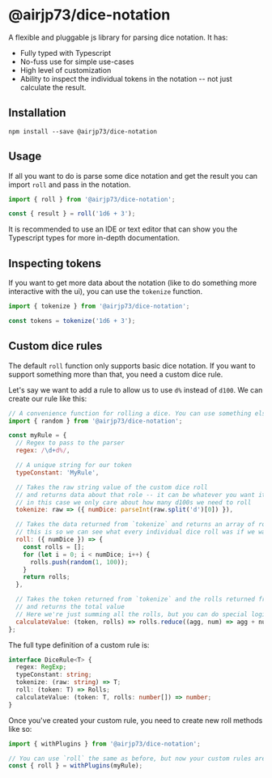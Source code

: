 # @airjp73/dice-notation

A flexible and pluggable js library for parsing dice notation. It has:

- Fully typed with Typescript
- No-fuss use for simple use-cases
- High level of customization
- Ability to inspect the individual tokens in the notation -- not just calculate the result.

## Installation

```
npm install --save @airjp73/dice-notation
```

## Usage

If all you want to do is parse some dice notation and get the result you can import `roll` and pass in the notation.

```js
import { roll } from '@airjp73/dice-notation';

const { result } = roll('1d6 + 3');
```

It is recommended to use an IDE or text editor that can show you the Typescript types for more in-depth documentation.

## Inspecting tokens

If you want to get more data about the notation (like to do something more interactive with the ui), you can use the `tokenize` function.

```js
import { tokenize } from '@airjp73/dice-notation';

const tokens = tokenize('1d6 + 3');
```

## Custom dice rules

The default `roll` function only supports basic dice notation. If you want to support something more than that, you need a custom dice rule.

Let's say we want to add a rule to allow us to use `d%` instead of `d100`. We can create our rule like this:

```js
// A convenience function for rolling a dice. You can use something else if you want
import { random } from '@airjp73/dice-notation';

const myRule = {
  // Regex to pass to the parser
  regex: /\d+d%/,

  // A unique string for our token
  typeConstant: 'MyRule',

  // Takes the raw string value of the custom dice roll
  // and returns data about that role -- it can be whatever you want it to be
  // in this case we only care about how many d100s we need to roll
  tokenize: raw => ({ numDice: parseInt(raw.split('d')[0]) }),

  // Takes the data returned from `tokenize` and returns an array of rolls
  // this is so we can see what every individual dice roll was if we want
  roll: ({ numDice }) => {
    const rolls = [];
    for (let i = 0; i < numDice; i++) {
      rolls.push(random(1, 100));
    }
    return rolls;
  },

  // Takes the token returned from `tokenize` and the rolls returned from `roll`
  // and returns the total value
  // Here we're just summing all the rolls, but you can do special logic here if you want
  calculateValue: (token, rolls) => rolls.reduce((agg, num) => agg + num, 0),
};
```

The full type definition of a custom rule is:

```ts
interface DiceRule<T> {
  regex: RegExp;
  typeConstant: string;
  tokenize: (raw: string) => T;
  roll: (token: T) => Rolls;
  calculateValue: (token: T, rolls: number[]) => number;
}
```

Once you've created your custom rule, you need to create new roll methods like so:

```js
import { withPlugins } from '@airjp73/dice-notation';

// You can use `roll` the same as before, but now your custom rules are injected into it.
const { roll } = withPlugins(myRule);
```
